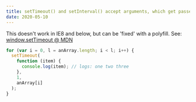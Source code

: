 ```yaml
---
title: setTimeout() and setInterval() accept arguments, which get passed to the callback functions
date: 2020-05-10
---
```


This doesn't work in IE8 and below, but can be 'fixed' with a polyfill. See: [window.setTimeout @ MDN](https://developer.mozilla.org/en-US/docs/Web/API/Window.setTimeout)

```js
for (var i = 0, l = anArray.length; i < l; i++) {
  setTimeout(
    function (item) {
      console.log(item); // logs: one two three
    },
    1,
    anArray[i]
  );
}
```
